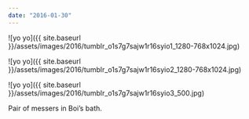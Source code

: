 ```yaml
---
date: "2016-01-30"
---
```


![yo yo]({{ site.baseurl }}/assets/images/2016/tumblr_o1s7g7sajw1r16syio1_1280-768x1024.jpg)

![yo yo]({{ site.baseurl }}/assets/images/2016/tumblr_o1s7g7sajw1r16syio2_1280-768x1024.jpg)

![yo yo]({{ site.baseurl }}/assets/images/2016/tumblr_o1s7g7sajw1r16syio3_500.jpg)

Pair of messers in Boi’s bath.
